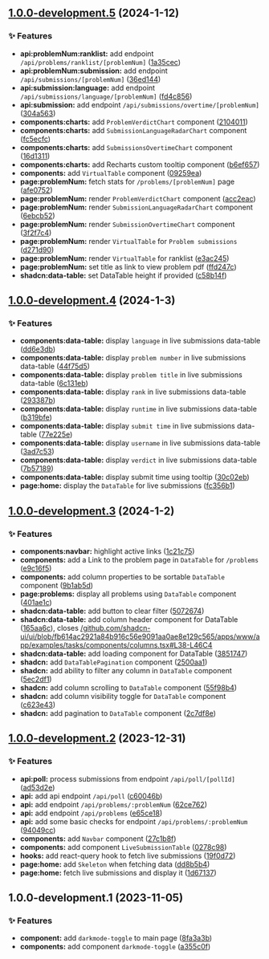 ## [1.0.0-development.5](https://github.com/Clumsy-Coder/uva-uhunt/compare/1.0.0-development.4...1.0.0-development.5) (2024-1-12)


### :sparkles: Features

* **api:problemNum:ranklist:** add endpoint `/api/problems/ranklist/[problemNum]` ([1a35cec](https://github.com/Clumsy-Coder/uva-uhunt/commit/1a35cec38173c12ce1078dda8795cc807ebacbd3))
* **api:problemNum:submission:** add endpoint `/api/submissions/[problemNum]` ([36ed144](https://github.com/Clumsy-Coder/uva-uhunt/commit/36ed1442d43c849501ce540771ec65c300b968ba))
* **api:submission:language:** add endpoint `/api/submissions/language/[problemNum]` ([fd4c856](https://github.com/Clumsy-Coder/uva-uhunt/commit/fd4c856a0f7943d1476afdc714a726daf3747bbd))
* **api:submission:** add endpoint `/api/submissions/overtime/[problemNum]` ([304a563](https://github.com/Clumsy-Coder/uva-uhunt/commit/304a5632393094c51671213156267d1d73968ba5))
* **components:charts:** add `ProblemVerdictChart` component ([2104011](https://github.com/Clumsy-Coder/uva-uhunt/commit/2104011cc6811b4d854ef7e2c88e52cd373046e8))
* **components:charts:** add `SubmissionLanguageRadarChart` component ([fc5ecfc](https://github.com/Clumsy-Coder/uva-uhunt/commit/fc5ecfc46270ddee9da516ca2952c51232d65a33))
* **components:charts:** add `SubmissionsOvertimeChart` component ([16d1311](https://github.com/Clumsy-Coder/uva-uhunt/commit/16d1311f4862b8c751cf69c1eeeb2ce5ef8b927a))
* **components:charts:** add Recharts custom tooltip component ([b6ef657](https://github.com/Clumsy-Coder/uva-uhunt/commit/b6ef6576adaa4d3c2c41244e8abd637f44da09b0))
* **components:** add `VirtualTable` component ([09259ea](https://github.com/Clumsy-Coder/uva-uhunt/commit/09259ea6136050bb7a0338efd6afdabc4225b18b))
* **page:problemNum:** fetch stats for `/problems/[problemNum]` page ([afe0752](https://github.com/Clumsy-Coder/uva-uhunt/commit/afe075219fcb5d52a165228ef2d7210c91bf8aa9))
* **page:problemNum:** render `ProblemVerdictChart` component ([acc2eac](https://github.com/Clumsy-Coder/uva-uhunt/commit/acc2eac151fb0b8c5713df1007c8ad627a0b7fac))
* **page:problemNum:** render `SubmissionLanguageRadarChart` component ([6ebcb52](https://github.com/Clumsy-Coder/uva-uhunt/commit/6ebcb5272a10374aca6cb3a6bb5a847c3b4ee890))
* **page:problemNum:** render `SubmissionOvertimeChart` component ([3f2f7c4](https://github.com/Clumsy-Coder/uva-uhunt/commit/3f2f7c4e8af0eeb57736696c36d2164f8572013a))
* **page:problemNum:** render `VirtualTable` for `Problem submissions` ([d271d90](https://github.com/Clumsy-Coder/uva-uhunt/commit/d271d90ee05dfd43f308c453e9d42947f52d3392))
* **page:problemNum:** render `VirtualTable` for ranklist ([e3ac245](https://github.com/Clumsy-Coder/uva-uhunt/commit/e3ac24512fd3c74f2f3865cfd1e841e19d2bedd3))
* **page:problemNum:** set title as link to view problem pdf ([ffd247c](https://github.com/Clumsy-Coder/uva-uhunt/commit/ffd247c5f908514de35828902d65e7840d418124))
* **shadcn:data-table:** set DataTable height if provided ([c58b14f](https://github.com/Clumsy-Coder/uva-uhunt/commit/c58b14f0c83aaa4a32717dc10716ff25c1a243e8))

## [1.0.0-development.4](https://github.com/Clumsy-Coder/uva-uhunt/compare/1.0.0-development.3...1.0.0-development.4) (2024-1-3)


### :sparkles: Features

* **components:data-table:** display `language` in live submissions data-table ([dd6e3db](https://github.com/Clumsy-Coder/uva-uhunt/commit/dd6e3dbfc0e0d34d861bcb258fea359dcace996c))
* **components:data-table:** display `problem number` in live submissions data-table ([44f75d5](https://github.com/Clumsy-Coder/uva-uhunt/commit/44f75d5e7636f3155f022f4a11d0677df5c41cc1))
* **components:data-table:** display `problem title` in live submissions data-table ([6c131eb](https://github.com/Clumsy-Coder/uva-uhunt/commit/6c131eb60bd4c94e8cd5d68d10d71cca1d3c1527))
* **components:data-table:** display `rank` in live submissions data-table ([293387b](https://github.com/Clumsy-Coder/uva-uhunt/commit/293387bb1ca547ff5fedc386d810e2432f48b789))
* **components:data-table:** display `runtime` in live submissions data-table ([b319bfe](https://github.com/Clumsy-Coder/uva-uhunt/commit/b319bfe872d7faa3b3bf79122bb4e878ee023eb4))
* **components:data-table:** display `submit time` in live submissions data-table ([77e225e](https://github.com/Clumsy-Coder/uva-uhunt/commit/77e225efb8342ea390aae846eeb90d91ef695c01))
* **components:data-table:** display `username` in live submissions data-table ([3ad7c53](https://github.com/Clumsy-Coder/uva-uhunt/commit/3ad7c53efa4816d41bb288bcfa71284d1d8f06c6))
* **components:data-table:** display `verdict` in live submissions data-table ([7b57189](https://github.com/Clumsy-Coder/uva-uhunt/commit/7b5718967bc0f16a9cfd4b423fda2a9410534369))
* **components:data-table:** display submit time using tooltip ([30c02eb](https://github.com/Clumsy-Coder/uva-uhunt/commit/30c02eb561d046316feb77d6674f48e2338a9e2f))
* **page:home:** display the `DataTable` for live submissions ([fc356b1](https://github.com/Clumsy-Coder/uva-uhunt/commit/fc356b1569ece65edf57c9b5e4c715cf444c9128))

## [1.0.0-development.3](https://github.com/Clumsy-Coder/uva-uhunt/compare/1.0.0-development.2...1.0.0-development.3) (2024-1-2)


### :sparkles: Features

* **components:navbar:** highlight active links ([1c21c75](https://github.com/Clumsy-Coder/uva-uhunt/commit/1c21c75854c6374195b82f45b6108a498897f553))
* **components:** add a Link to the problem page in `DataTable` for `/problems` ([e9c16f5](https://github.com/Clumsy-Coder/uva-uhunt/commit/e9c16f524f70fd656bab601f76c97f8e72eef0e2))
* **components:** add column properties to be sortable `DataTable` component ([9b1ab5d](https://github.com/Clumsy-Coder/uva-uhunt/commit/9b1ab5ddbca663b0778f25c36a58ab54efaed41d))
* **page:problems:** display all problems using `DataTable` component ([401ae1c](https://github.com/Clumsy-Coder/uva-uhunt/commit/401ae1c94c4c48299ed8b38e2d451b539f95a87e))
* **shadcn:data-table:** add button to clear filter ([5072674](https://github.com/Clumsy-Coder/uva-uhunt/commit/5072674429d13a38139811800640a996c3082b8a))
* **shadcn:data-table:** add column header component for DataTable ([165aa6c](https://github.com/Clumsy-Coder/uva-uhunt/commit/165aa6cf119bc2264698be5088b78ee73a30946a)), closes [/github.com/shadcn-ui/ui/blob/fb614ac2921a84b916c56e9091aa0ae8e129c565/apps/www/app/examples/tasks/components/columns.tsx#L38-L46C4](https://github.com/Clumsy-Coder//github.com/shadcn-ui/ui/blob/fb614ac2921a84b916c56e9091aa0ae8e129c565/apps/www/app/examples/tasks/components/columns.tsx/issues/L38-L46C4)
* **shadcn:data-table:** add loading component for DataTable ([3851747](https://github.com/Clumsy-Coder/uva-uhunt/commit/3851747fdebe98852d772742ee3fc570fddc4da2))
* **shadcn:** add `DataTablePagination` component ([2500aa1](https://github.com/Clumsy-Coder/uva-uhunt/commit/2500aa18a838a699d2a6b3e2314830e992bc31f2))
* **shadcn:** add ability to filter any column in `DataTable` component ([5ec2df1](https://github.com/Clumsy-Coder/uva-uhunt/commit/5ec2df1db765eba419fad4233dc14cf508c1ced5))
* **shadcn:** add column scrolling to `DataTable` component ([55f98b4](https://github.com/Clumsy-Coder/uva-uhunt/commit/55f98b40feea5fcc0651e41b32ae808f571fb8d3))
* **shadcn:** add column visibility toggle for `DataTable` component ([c623e43](https://github.com/Clumsy-Coder/uva-uhunt/commit/c623e43515f9ed918da1afd6537b81a26cb028f4))
* **shadcn:** add pagination to `DataTable` component ([2c7df8e](https://github.com/Clumsy-Coder/uva-uhunt/commit/2c7df8e66f51d9c1e567b61dfa745e96b64bacbd))

## [1.0.0-development.2](https://github.com/Clumsy-Coder/uva-uhunt/compare/1.0.0-development.1...1.0.0-development.2) (2023-12-31)


### :sparkles: Features

* **api:poll:** process submissions from endpoint `/api/poll/[pollId]` ([ad53d2e](https://github.com/Clumsy-Coder/uva-uhunt/commit/ad53d2eaa94daf3c5df085a8c6bfb57ae5d746b4))
* **api:** add api endpoint `/api/poll` ([c60046b](https://github.com/Clumsy-Coder/uva-uhunt/commit/c60046ba354413e12cf0b870f0caa133690b8464))
* **api:** add endpoint `/api/problems/:problemNum` ([62ce762](https://github.com/Clumsy-Coder/uva-uhunt/commit/62ce762f1485825b5d2a4d8f714b504b68ab6484))
* **api:** add endpoint `/api/problems` ([e65ce18](https://github.com/Clumsy-Coder/uva-uhunt/commit/e65ce18a9dc4881759dd43eca4160cf09f10d24b))
* **api:** add some basic checks for endpoint `/api/problems/:problemNum` ([94049cc](https://github.com/Clumsy-Coder/uva-uhunt/commit/94049cc303a633836c7e90e40c92a46d7e3f4f8c))
* **components:** add `Navbar` component ([27c1b8f](https://github.com/Clumsy-Coder/uva-uhunt/commit/27c1b8ff379a5503f72c807feec90fa8447cbfdc))
* **components:** add component `LiveSubmissionTable` ([0278c98](https://github.com/Clumsy-Coder/uva-uhunt/commit/0278c98c88c1647db38ac38193a0d21258e459ac))
* **hooks:** add react-query hook to fetch live submissions ([19f0d72](https://github.com/Clumsy-Coder/uva-uhunt/commit/19f0d72402db6d3fa10f4aa32b2ea96afc754ce7))
* **page:home:** add `Skeleton` when fetching data ([dd8b5b4](https://github.com/Clumsy-Coder/uva-uhunt/commit/dd8b5b4ea3513e94aabfd5f2c7237e0b0ebfa2ab))
* **page:home:** fetch live submissions and display it ([1d67137](https://github.com/Clumsy-Coder/uva-uhunt/commit/1d671374c2864a1fa3726da841c42cc11d7b2536))

## 1.0.0-development.1 (2023-11-05)


### :sparkles: Features

* **component:** add `darkmode-toggle` to main page ([8fa3a3b](https://github.com/Clumsy-Coder/uva-uhunt/commit/8fa3a3bc5c080fe8e79ccf27296947c0d4ad7471))
* **components:** add component `darkmode-toggle` ([a355c0f](https://github.com/Clumsy-Coder/uva-uhunt/commit/a355c0fd3f88e8a7dc97a0a760c3ce54d06ddfb4))
